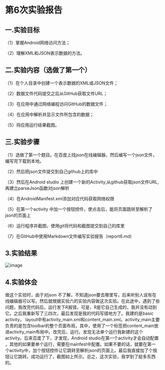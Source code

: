 # 第6次实验报告 

## 一.实验目标 

  （1）掌握Android网络访问方法；

  （2）理解XML和JSON表示数据的方法。
 
 ## 二.实验内容（选做了第一个） 
 
  （1）在个人目录中创建一个表示数据的XML或JSON文件； 

  （2）数据文件代码提交之后从GitHub获取文件URL； 

  （3）在应用中通过网络编程访问GitHub的数据文件； 

  （4）在应用中解析并显示文件所包含的数据；

  （5）将应用运行结果截图。 

## 三.实验步骤 

  （1）选做了第一个题目。在百度上找json在线编辑器，然后编写一个json文件，编写完下载到本地。
  
  （2）然后把json文件提交到自己github上的库中 

  （3）然后在Android studio 上创建一个新的Activity,从github获取json文件URL,再建立parseJson函数对json解析 

  （4）在AndroidManifest.xml添加对应代码获取网络权限 

  （5）在第一个activity 中加一个按钮控件，使点击后，能将页面跳转至解析了json的页面上

  （6）运行程序并截图，使用git将代码和截图提交到自己的库里 

  （7）在GitHub中使用Markdown文件编写实验报告（report6.md)  

## 3.实验结果 

![image](https://github.com/xiamilin/android-labs-2018/blob/master/com1614080901244/实验6图片.jpg) 

## 4.实验体会 

做这个实验时，由于对json 不了解，不知道json要去哪里写，后来听别人说有在线编辑器可以写。然后就根据实验六的实验内容做这次实验。在此途中，遇到了些问题，我改完代码后，运行发下R报错，可是，R是它自己生成的，我并没有动到它。之后我重新写了三四次，最后发现是我的代码写错地方了。我建的是basic activity，
layout中有activity_main.xml和content_main.xml。activity_main主要负责的是包含toolbar的整个页面布局，其中，使用了一个<include/>标签把content_main放进activity_main布局中。改完后，运行。发现无法单个运行我新建的这个activity。后来百度了下，才发现，Android studio在第一个activity才会自动配置<intent-filter>
，其他的如果要单个运行，需要在mainfest中配置<intent-filter>。如果不要的话，就要在第一个activity中，加个按钮控件让它跳转至解析json的页面上。最后我直接加了个按钮让它跳转。成功运行了，截图如上所示。总之，这次实验，我学到了挺多东西的。
